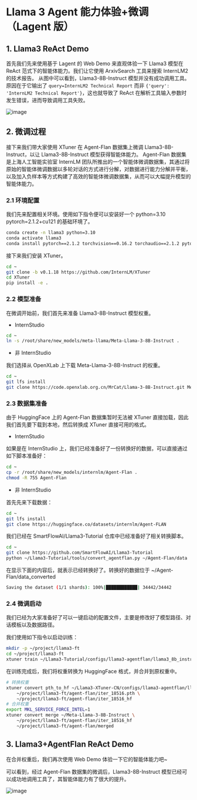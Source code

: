 # Llama 3 Agent 能力体验+微调（Lagent 版）

## 1. Llama3 ReAct Demo

首先我们先来使用基于 Lagent 的 Web Demo 来直观体验一下 Llama3 模型在 ReAct 范式下的智能体能力。我们让它使用 ArxivSearch 工具来搜索 InternLM2 的技术报告。
从图中可以看到，Llama3-8B-Instruct 模型并没有成功调用工具。原因在于它输出了 `query=InternLM2 Technical Report` 而非 `{'query': 'InternLM2 Technical Report'}`，这也就导致了 ReAct 在解析工具输入参数时发生错误，进而导致调用工具失败。 

![image](https://github.com/SmartFlowAI/Llama3-Tutorial/assets/75657629/f9e91a2e-3e46-478a-a906-4d9626c7e269)

## 2. 微调过程

接下来我们带大家使用 XTuner 在 Agent-Flan 数据集上微调 Llama3-8B-Instruct，以让 Llama3-8B-Instruct 模型获得智能体能力。
Agent-Flan 数据集是上海人工智能实验室 InternLM 团队所推出的一个智能体微调数据集，其通过将原始的智能体微调数据以多轮对话的方式进行分解，对数据进行能力分解并平衡，以及加入负样本等方式构建了高效的智能体微调数据集，从而可以大幅提升模型的智能体能力。

### 2.1 环境配置

我们先来配置相关环境。使用如下指令便可以安装好一个 python=3.10 pytorch=2.1.2+cu121 的基础环境了。

```bash
conda create -n llama3 python=3.10
conda activate llama3
conda install pytorch==2.1.2 torchvision==0.16.2 torchaudio==2.1.2 pytorch-cuda=12.1 -c pytorch -c nvidia
```

接下来我们安装 XTuner。

```bash
cd ~
git clone -b v0.1.18 https://github.com/InternLM/XTuner
cd XTuner
pip install -e .
```

### 2.2 模型准备

在微调开始前，我们首先来准备 Llama3-8B-Instruct 模型权重。

- InternStudio

```bash
cd ~
ln -s /root/share/new_models/meta-llama/Meta-Llama-3-8B-Instruct .
```

- 非 InternStudio

我们选择从 OpenXLab 上下载 Meta-Llama-3-8B-Instruct 的权重。

```bash
cd ~
git lfs install
git clone https://code.openxlab.org.cn/MrCat/Llama-3-8B-Instruct.git Meta-Llama-3-8B-Instruct
```

### 2.3 数据集准备

由于 HuggingFace 上的 Agent-Flan 数据集暂时无法被 XTuner 直接加载，因此我们首先要下载到本地，然后转换成 XTuner 直接可用的格式。

- InternStudio

如果是在 InternStudio 上，我们已经准备好了一份转换好的数据，可以直接通过如下脚本准备好：

```bash
cd ~
cp -r /root/share/new_models/internlm/Agent-Flan .
chmod -R 755 Agent-Flan
```

- 非 InternStudio

首先先来下载数据：

```bash
cd ~
git lfs install
git clone https://huggingface.co/datasets/internlm/Agent-FLAN
```

我们已经在 SmartFlowAI/Llama3-Tutorial 仓库中已经准备好了相关转换脚本。

```bash
cd ~
git clone https://github.com/SmartFlowAI/Llama3-Tutorial
python ~/Llama3-Tutorial/tools/convert_agentflan.py ~/Agent-Flan/data
```

在显示下面的内容后，就表示已经转换好了。转换好的数据位于 ~/Agent-Flan/data_converted

```bash
Saving the dataset (1/1 shards): 100%|████████████| 34442/34442
```

### 2.4 微调启动

我们已经为大家准备好了可以一键启动的配置文件，主要是修改好了模型路径、对话模板以及数据路径。

我们使用如下指令以启动训练：

```bash
mkdir -p ~/project/llama3-ft
cd ~/project/llama3-ft
xtuner train ~/Llama3-Tutorial/configs/llama3-agentflan/llama3_8b_instruct_qlora_agentflan_3e.py --work-dir ~/project/llama3-ft/agent-flan
```

在训练完成后，我们将权重转换为 HuggingFace 格式，并合并到原权重中。

```bash
# 转换权重
xtuner convert pth_to_hf ~/Llama3-XTuner-CN/configs/llama3-agentflan/llama3_8b_instruct_qlora_agentflan_3e.py
    ~/project/llama3-ft/agent-flan/iter_18516.pth \
    ~/project/llama3-ft/agent-flan/iter_18516_hf
# 合并权重
export MKL_SERVICE_FORCE_INTEL=1
xtuner convert merge ~/Meta-Llama-3-8B-Instruct \
    ~/project/llama3-ft/agent-flan/iter_18516_hf
    ~/project/llama3-ft/agent-flan/merged
```

## 3. Llama3+AgentFlan ReAct Demo

在合并权重后，我们再次使用 Web Demo 体验一下它的智能体能力吧~

可以看到，经过 Agent-Flan 数据集的微调后，Llama3-8B-Instruct 模型已经可以成功地调用工具了，其智能体能力有了很大的提升。

![image](https://github.com/SmartFlowAI/Llama3-Tutorial/assets/75657629/19a3b644-56b3-4b38-99c8-c6133d29f119)

